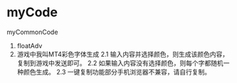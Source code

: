 # myCode
myCommonCode
1. floatAdv
2. 游戏中我叫MT4彩色字体生成
  2.1 输入内容并选择颜色，则生成该颜色内容，复制到游戏中发送即可。
  2.2 如果输入内容没有选择颜色，则每个字都随机一种颜色生成。
  2.3 一键复制功能部分手机浏览器不兼容，请自行复制。
